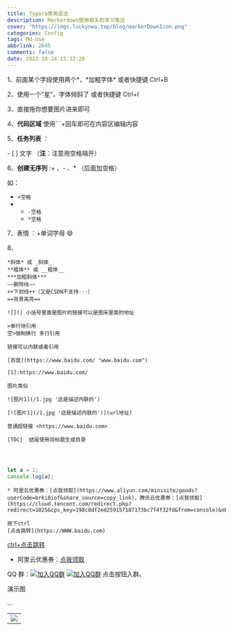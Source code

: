 ```yaml
---
title: Typora常用语法
description: Markerdown使用相关的学习笔记
cover: "https://imgs.luckynwa.top/blog/markerDownIcon.png"
categories: Config
tags: Md-Use
abbrlink: 2645
comments: false
date: 2022-10-24 15:32:28
---
```


1、前面某个字段使用两个*，*加粗字体\* 或者快捷键 Ctrl+B

2、使用一个”星“，字体倾斜了 或者快捷键 Ctrl+I

3、直接拖你想要图片进来即可

4、**代码区域** 使用```+回车即可在内容区编辑内容

5、**任务列表** ：

\- [ ] 文字 （**注**：注意用空格隔开）

6、**创建无序列** :+ 、- 、\* （后面加空格）

如：

- `+空格`
- - `-空格`
  - `*空格`

7、表情 ：+单词字母 :smile:

8、

```
*斜体* 或 _斜体_
**粗体** 或 __粗体__
***加粗斜体***
~~删除线~~
++下划线++（又是CSDN不支持···）
==背景高亮==

![]() 小括号里面是图片的链接可以是图床里面的地址

>单行块引用
空>强制换行 多行引用

链接可以内联或者引用

[百度](https://www.baidu.com/ "www.baidu.com")

[1]:https://www.baidu.com/

图片类似

![图片1](/1.jpg '这是描述内联的')

[![图片1](/1.jpg '这是描述内联的')](url地址)

普通超链接 <https://www.baidu.com>

[TOC]  结尾使用将标题生成目录




```

```javascript
let a = 1;
console.log(a);
```

```
* 阿里云优惠券：[点我领取](https://www.aliyun.com/minisite/goods?userCode=brki8iof&share_source=copy_link)，腾讯云优惠券：[点我领取](https://cloud.tencent.com/redirect.php?redirect=1025&cps_key=198c8df2ed259157187173bc7f4f32fd&from=console)&nbsp;&nbsp;
```

```
按下ctrl
[点击跳转](https://WWW.baidu.com)
```

[ctrl+点击跳转](https://www.baidu.com)

- 阿里云优惠券：[点我领取](https://www.aliyun.com/minisite/goods?userCode=brki8iof&share_source=copy_link)

QQ 群：[![加入QQ群](https://img.shields.io/badge/已满-167385320-blue.svg)](https://jq.qq.com/?_wv=1027&k=SWCtLnMz) [![加入QQ群](https://img.shields.io/badge/108482800-blue.svg)](https://jq.qq.com/?_wv=1027&k=eCx8eyoJ) 点击按钮入群。

演示图

<table>
    <tr>
        <td><img src="https://oscimg.oschina.net/oscnet/cd1f90be5f2684f4560c9519c0f2a232ee8.jpg"/></td>
    </tr>
...
</table>

